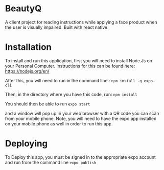# BeautyQ
A client project for reading instructions while applying a face product when the user is visually impaired. Built with react native.

# Installation
To install and run this application, first you will need to install Node.Js on your Personal Computer. Instructions for this can be found here: https://nodejs.org/en/

After this, you will need to run in the command line :
```npm install -g expo-cli```

Then, in the directory where you have this code, run:
 ```npm install```
 
 You should then be able to run
 ```expo start```
 
 and a window will pop up in your web browser with a QR code you can scan from your mobile phone. Note, you will need to have the expo app installed on your mobile phone as well in order to run this app.

# Deploying
To Deploy this app, you must be signed in to the appropriate expo account and run from the command line ```expo publish```
